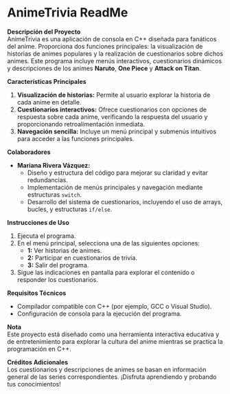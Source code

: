 # AnimeTrivia ReadMe

**Descripción del Proyecto**  
AnimeTrivia es una aplicación de consola en C++ diseñada para fanáticos del anime. Proporciona dos funciones principales: la visualización de historias de animes populares y la realización de cuestionarios sobre dichos animes. Este programa incluye menús interactivos, cuestionarios dinámicos y descripciones de los animes **Naruto**, **One Piece** y **Attack on Titan**.

**Características Principales**  
1. **Visualización de historias:** Permite al usuario explorar la historia de cada anime en detalle.
2. **Cuestionarios interactivos:** Ofrece cuestionarios con opciones de respuesta sobre cada anime, verificando la respuesta del usuario y proporcionando retroalimentación inmediata.
3. **Navegación sencilla:** Incluye un menú principal y submenús intuitivos para acceder a las funciones principales.

**Colaboradores**  
- **Mariana Rivera Vázquez:** 
  - Diseño y estructura del código para mejorar su claridad y evitar redundancias.
  - Implementación de menús principales y navegación mediante estructuras `switch`.
  - Desarrollo del sistema de cuestionarios, incluyendo el uso de arrays, bucles, y estructuras `if/else`.

**Instrucciones de Uso**  
1. Ejecuta el programa.
2. En el menú principal, selecciona una de las siguientes opciones:
   - **1:** Ver historias de animes.
   - **2:** Participar en cuestionarios de trivia.
   - **3:** Salir del programa.
3. Sigue las indicaciones en pantalla para explorar el contenido o responder los cuestionarios.

**Requisitos Técnicos**  
- Compilador compatible con C++ (por ejemplo, GCC o Visual Studio).
- Configuración de consola para la ejecución del programa.

**Nota**  
Este proyecto está diseñado como una herramienta interactiva educativa y de entretenimiento para explorar la cultura del anime mientras se practica la programación en C++.

**Créditos Adicionales**  
Los cuestionarios y descripciones de animes se basan en información general de las series correspondientes. ¡Disfruta aprendiendo y probando tus conocimientos!
